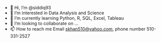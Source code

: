 - 👋 Hi, I’m @siddiq93
- 👀 I’m interested in Data Analysis and Science
- 🌱 I’m currently learning Python, R, SQL, Excel, Tableau 
- 💞️ I’m looking to collaborate on ...
- 📫 How to reach me Email skhan510@yahoo.com, phone number 510-331-2527

<!---
siddiq93/siddiq93 is a ✨ special ✨ repository because its `README.md` (this file) appears on your GitHub profile.
You can click the Preview link to take a look at your changes.
--->
